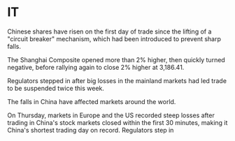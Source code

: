 # IT


Chinese shares have risen on the first day of trade since the lifting of a "circuit breaker" mechanism, which had been introduced to prevent sharp falls.

The Shanghai Composite opened more than 2% higher, then quickly turned negative, before rallying again to close 2% higher at 3,186.41.

Regulators stepped in after big losses in the mainland markets had led trade to be suspended twice this week.

The falls in China have affected markets around the world.

On Thursday, markets in Europe and the US recorded steep losses after trading in China's stock markets closed within the first 30 minutes, making it China's shortest trading day on record. 
Regulators step in
